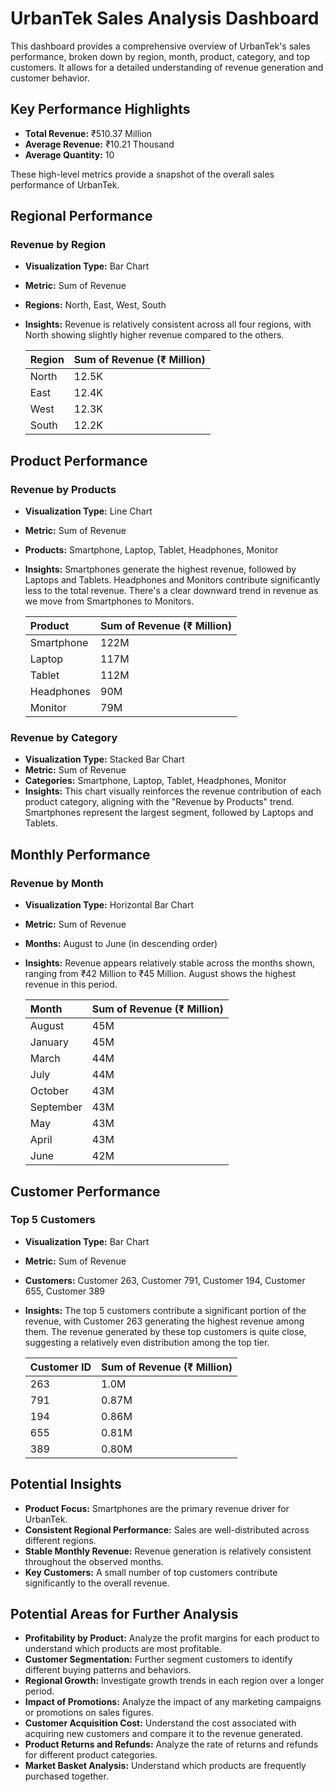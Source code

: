 # UrbanTek Sales Analysis Dashboard

This dashboard provides a comprehensive overview of UrbanTek's sales performance, broken down by region, month, product, category, and top customers. It allows for a detailed understanding of revenue generation and customer behavior.

## Key Performance Highlights

* **Total Revenue:** ₹510.37 Million
* **Average Revenue:** ₹10.21 Thousand
* **Average Quantity:** 10

These high-level metrics provide a snapshot of the overall sales performance of UrbanTek.

## Regional Performance

### Revenue by Region

* **Visualization Type:** Bar Chart
* **Metric:** Sum of Revenue
* **Regions:** North, East, West, South
* **Insights:** Revenue is relatively consistent across all four regions, with North showing slightly higher revenue compared to the others.

    | Region | Sum of Revenue (₹ Million) |
    | :----- | :------------------------- |
    | North  | 12.5K                      |
    | East   | 12.4K                      |
    | West   | 12.3K                      |
    | South  | 12.2K                      |

## Product Performance

### Revenue by Products

* **Visualization Type:** Line Chart
* **Metric:** Sum of Revenue
* **Products:** Smartphone, Laptop, Tablet, Headphones, Monitor
* **Insights:** Smartphones generate the highest revenue, followed by Laptops and Tablets. Headphones and Monitors contribute significantly less to the total revenue. There's a clear downward trend in revenue as we move from Smartphones to Monitors.

    | Product     | Sum of Revenue (₹ Million) |
    | :---------- | :------------------------- |
    | Smartphone  | 122M                       |
    | Laptop      | 117M                       |
    | Tablet      | 112M                       |
    | Headphones  | 90M                        |
    | Monitor     | 79M                        |

### Revenue by Category

* **Visualization Type:** Stacked Bar Chart
* **Metric:** Sum of Revenue
* **Categories:** Smartphone, Laptop, Tablet, Headphones, Monitor
* **Insights:** This chart visually reinforces the revenue contribution of each product category, aligning with the "Revenue by Products" trend. Smartphones represent the largest segment, followed by Laptops and Tablets.

## Monthly Performance

### Revenue by Month

* **Visualization Type:** Horizontal Bar Chart
* **Metric:** Sum of Revenue
* **Months:** August to June (in descending order)
* **Insights:** Revenue appears relatively stable across the months shown, ranging from ₹42 Million to ₹45 Million. August shows the highest revenue in this period.

    | Month     | Sum of Revenue (₹ Million) |
    | :-------- | :------------------------- |
    | August    | 45M                        |
    | January   | 45M                        |
    | March     | 44M                        |
    | July      | 44M                        |
    | October   | 43M                        |
    | September | 43M                        |
    | May       | 43M                        |
    | April     | 43M                        |
    | June      | 42M                        |

## Customer Performance

### Top 5 Customers

* **Visualization Type:** Bar Chart
* **Metric:** Sum of Revenue
* **Customers:** Customer 263, Customer 791, Customer 194, Customer 655, Customer 389
* **Insights:** The top 5 customers contribute a significant portion of the revenue, with Customer 263 generating the highest revenue among them. The revenue generated by these top customers is quite close, suggesting a relatively even distribution among the top tier.

    | Customer ID | Sum of Revenue (₹ Million) |
    | :---------- | :------------------------- |
    | 263         | 1.0M                       |
    | 791         | 0.87M                      |
    | 194         | 0.86M                      |
    | 655         | 0.81M                      |
    | 389         | 0.80M                      |

## Potential Insights

* **Product Focus:** Smartphones are the primary revenue driver for UrbanTek.
* **Consistent Regional Performance:** Sales are well-distributed across different regions.
* **Stable Monthly Revenue:** Revenue generation is relatively consistent throughout the observed months.
* **Key Customers:** A small number of top customers contribute significantly to the overall revenue.

## Potential Areas for Further Analysis

* **Profitability by Product:** Analyze the profit margins for each product to understand which products are most profitable.
* **Customer Segmentation:** Further segment customers to identify different buying patterns and behaviors.
* **Regional Growth:** Investigate growth trends in each region over a longer period.
* **Impact of Promotions:** Analyze the impact of any marketing campaigns or promotions on sales figures.
* **Customer Acquisition Cost:** Understand the cost associated with acquiring new customers and compare it to the revenue generated.
* **Product Returns and Refunds:** Analyze the rate of returns and refunds for different product categories.
* **Market Basket Analysis:** Understand which products are frequently purchased together.
